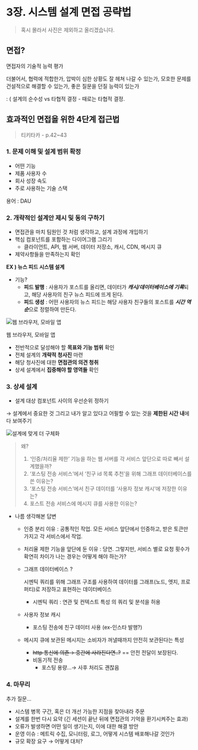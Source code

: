 # 3장. 시스템 설계 면접 공략법

> 혹시 몰라서 사진은 제외하고 올리겠습니다. 

## 면접?

면접자의 기술적 능력 평가

더불어서, 협력에 적합한가, 압박이 심한 상황도 잘 헤쳐 나갈 수 있는가, 모호한 문제를 건설적으로 해결할 수 있는가, 좋은 질문을 던질 능력이 있는가

: ( 설계의 순수성 vs 타협적 결정 - 때로는 타협적 결정.

## 효과적인 면접을 위한 4단계 접근법

> 티키타카 - p.42~43
> 
### 1. **문제 이해 및 설계 범위 확정**
- 어떤 기능
- 제품 사용자 수
- 회사 성장 속도
- 주로 사용하는 기술 스택

용어 : DAU

### 2. **개략적인 설계안 제시 및 동의 구하기**
- 면접관을 마치 팀원인 것 처럼 생각하고, 설계 과정에 개입하기
- 핵심 컴포넌트를 포함하는 다이어그램 그리기
    - 클라이언트, API, 웹 서버, 데이터 저장소, 캐시, CDN, 메시지 큐
- 제약사항들을 만족하는지 확인

**EX ) 뉴스 피드 시스템 설계**

- 기능?
    - **피드 발행** : 사용자가 포스트를 올리면, 데이터가 ***캐시/데이터베이스에 기록***되고, 해당 사용자의 친구 뉴스 피드에 뜨게 된다.
    - **피드 생성** : 어떤 사용자의 뉴스 피드는 해당 사용자 친구들의 포스트를 ***시간 역순***으로 정렬하여 만든다.

![웹 브라우저, 모바일 앱](_03/Untitled.png)

웹 브라우저, 모바일 앱

- 전반적으로 달성해야 할 **목표와 기능 범위** 확인
- 전체 설계의 **개략적 청사진** 마련
- 해당 청사진에 대한 **면접관의 의견 청취**
- 상세 설계에서 **집중해야 할 영역들** 확인

### 3. **상세 설계**
- 설계 대상 컴포넌트 사이의 우선순위 정하기

→ 설계에서 중요한 것 그리고 내가 알고 있다고 어필할 수 있는 것을 **제한된 시간 내**에 다 보여주기


![설계에 맞게 더 구체화](_03/Untitled%202.png)

> 왜?
> 1. ‘인증/처리율 제한’ 기능을 하는 웹 서버를 각 서비스 앞단으로 따로 빼서 설계했을까?
> 2. ‘포스팅 전송 서비스’에서 ‘친구 id 목록 추천’을 위해 그래프 데이터베이스를 쓴 이유는?
> 3.  ‘포스팅 전송 서비스’에서 친구 데이터를 ‘사용자 정보 캐시’에 저장한 이유는?
> 4. 포스트 전송 서비스에 메시지 큐를 사용한 이유는?
> 
- 나름 생각해본 답변   
    - 인증 분리 이유 :  공통적인 작업. 모든 서비스 앞단에서 인증하고, 받은 토큰만 가지고 각 서비스에서 작업.
    - 처리율 제한 기능을 앞단에 둔 이유 : 당연. 그렇지만, 서비스 별로 요청 횟수가 확연히 차이가 나는 경우는 어떻게 해야 하는가?
    - 그래프 데이터베이스 ?
        
        시멘틱 쿼리를 위해 그래프 구조를 사용하여 데이터를 그래프(노드, 엣지, 프로퍼티)로 저장하고 표현하는 데이터베이스 
        
        - 시멘틱 쿼리 : 연관 및 컨텍스트 특성 의 쿼리 및 분석을 허용
    - 사용자 정보 캐시
        - 포스팅 전송에 친구 데이터 사용 (ex-인스타 발행?)
    - 메시지 큐에 보관된 메시지는 소비자가 꺼낼때까지 안전히 보관된다는 특성
        - ~~http 통신에 의존→ 중간에 사라진다면..?~~
        == 안전 전달이 보장된다.
        - 비동기적 전송
            - 포스팅 용량…→ 사후 처리도 괜찮음
        
### 4. **마무리**

추가 질문…

- 시스템 병목 구간, 혹은 더 개선 가능한 지점을 찾아내라 주문
- 설계를 한번 다시 요약 (긴 세션이 끝난 뒤에 면접관의 기억을 환기시켜주는 효과)
- 오류가 발생하면 어떤 일이 생기는지, 이에 대한 해결 방안
- 운영 이슈 : 메트릭 수집, 모니터링, 로그, 어떻게 시스템 배포해나갈 것인가
- 규모 확장 요구 → 어떻게 대처?
